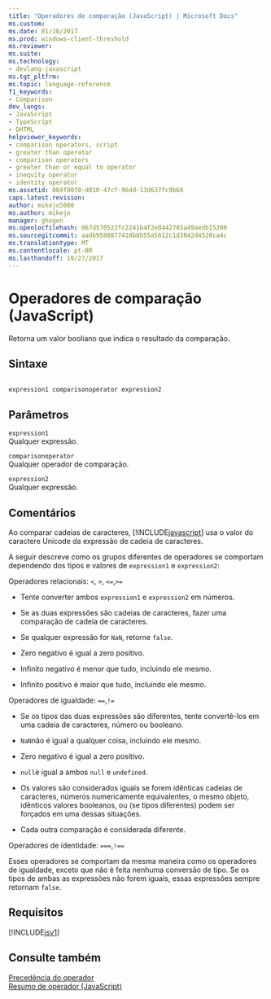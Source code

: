 ```yaml
---
title: "Operadores de comparação (JavaScript) | Microsoft Docs"
ms.custom: 
ms.date: 01/18/2017
ms.prod: windows-client-threshold
ms.reviewer: 
ms.suite: 
ms.technology:
- devlang-javascript
ms.tgt_pltfrm: 
ms.topic: language-reference
f1_keywords:
- Comparison
dev_langs:
- JavaScript
- TypeScript
- DHTML
helpviewer_keywords:
- comparison operators, script
- greater than operator
- comparison operators
- greater than or equal to operator
- inequity operator
- identity operator
ms.assetid: 084f90f0-d010-47cf-96dd-13d637fc9b68
caps.latest.revision: 
author: mikejo5000
ms.author: mikejo
manager: ghogen
ms.openlocfilehash: 067d570523fc2241b4f2e0442785a49aedb15200
ms.sourcegitcommit: aadb9588877418b8b55a5612c1d3842d4520ca4c
ms.translationtype: MT
ms.contentlocale: pt-BR
ms.lasthandoff: 10/27/2017
---
```

# <a name="comparison-operators-javascript"></a>Operadores de comparação (JavaScript)
Retorna um valor booliano que indica o resultado da comparação.  
  
## <a name="syntax"></a>Sintaxe  
  
```  
  
expression1 comparisonoperator expression2  
```  
  
## <a name="parameters"></a>Parâmetros  
 `expression1`  
 Qualquer expressão.  
  
 `comparisonoperator`  
 Qualquer operador de comparação.  
  
 `expression2`  
 Qualquer expressão.  
  
## <a name="remarks"></a>Comentários  
 Ao comparar cadeias de caracteres, [!INCLUDE[javascript](../../javascript/includes/javascript-md.md)] usa o valor do caractere Unicode da expressão de cadeia de caracteres.  
  
 A seguir descreve como os grupos diferentes de operadores se comportam dependendo dos tipos e valores de `expression1` e `expression2`:  
  
 Operadores relacionais: `<`, `>`, `<=`,`>=`  
  
-   Tente converter ambos `expression1` e `expression2` em números.  
  
-   Se as duas expressões são cadeias de caracteres, fazer uma comparação de cadeia de caracteres.  
  
-   Se qualquer expressão for `NaN`, retorne `false`.  
  
-   Zero negativo é igual a zero positivo.  
  
-   Infinito negativo é menor que tudo, incluindo ele mesmo.  
  
-   Infinito positivo é maior que tudo, incluindo ele mesmo.  
  
 Operadores de igualdade: `==`,`!=`  
  
-   Se os tipos das duas expressões são diferentes, tente convertê-los em uma cadeia de caracteres, número ou booleano.  
  
-   `NaN`não é igual a qualquer coisa, incluindo ele mesmo.  
  
-   Zero negativo é igual a zero positivo.  
  
-   `null`é igual a ambos `null` e `undefined`.  
  
-   Os valores são considerados iguais se forem idênticas cadeias de caracteres, números numericamente equivalentes, o mesmo objeto, idênticos valores booleanos, ou (se tipos diferentes) podem ser forçados em uma dessas situações.  
  
-   Cada outra comparação é considerada diferente.  
  
 Operadores de identidade: `===`,`!==`  
  
 Esses operadores se comportam da mesma maneira como os operadores de igualdade, exceto que não é feita nenhuma conversão de tipo. Se os tipos de ambas as expressões não forem iguais, essas expressões sempre retornam `false`.  
  
## <a name="requirements"></a>Requisitos  
 [!INCLUDE[jsv1](../../javascript/misc/includes/jsv1-md.md)]  
  
## <a name="see-also"></a>Consulte também  
 [Precedência do operador](../../javascript/operator-subtractprecedence-javascript.md)   
 [Resumo de operador (JavaScript)](../../javascript/misc/operator-subtractsummary-javascript.md)